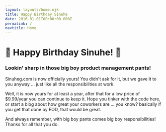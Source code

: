 ```yaml
---
layout: layouts/home.njk
title: Happy Birthday Sinuhe
date: 2016-01-01T00:00:00.000Z
permalink: /
navtitle: Home
---
```

# 🎉 Happy Birthday Sinuhe! 🎉
### Lookin' sharp in those big boy product management pants!


Sinuheg.com is now officially yours! You didn't ask for it, but we gave it to you anyway ... just like all the responsibilities at work. 

Well, it is now yours for at least a year, after that for a low price of $9.99/year you can continue to keep it. Hope you tinker with the code here, or start a blog about how great your coworkers are ... you know? basically if you get that done by EOD, that would be great. 

And always remember, with big boy pants comes big boy responsibilities! Thanks for all that you do.


<!--
This is a template for building a simple blog website with the [Eleventy static site generator](https://www.11ty.io), with deployment to [Netlify](https://www.netlify.com).

Includes [Netlify CMS](https://www.netlifycms.org) for WYSIWYG content editing, and [Netlify Forms](https://www.netlify.com/docs/form-handling) for processing your site's form data.

For more info on installation and usage, view the project repo on [Github]({{ pkg.repository.url }}).

Or click the button below to deploy your own copy of this project to Netlify.

[![Deploy to Netlify](https://www.netlify.com/img/deploy/button.svg)](https://app.netlify.com/start/deploy?repository=https://github.com/danurbanowicz/eleventy-netlify-boilerplate&stack=cms)
-->
